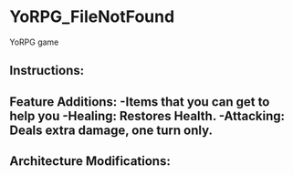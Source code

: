 # YoRPG_FileNotFound
YoRPG game

Instructions:
-

Feature Additions:
-Items that you can get to help you
       -Healing: Restores Health.
       -Attacking: Deals extra damage, one turn only.
-

Architecture Modifications:
-